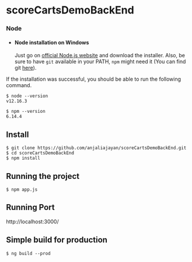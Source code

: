 # scoreCartsDemoBackEnd

### Node
- #### Node installation on Windows

  Just go on [official Node.js website](https://nodejs.org/) and download the installer.
Also, be sure to have `git` available in your PATH, `npm` might need it (You can find git [here](https://git-scm.com/)).

If the installation was successful, you should be able to run the following command.

    $ node --version
    v12.16.3

    $ npm --version
    6.14.4

## Install

    $ git clone https://github.com/anjaliajayan/scoreCartsDemoBackEnd.git
    $ cd scoreCartsDemoBackEnd
    $ npm install

## Running the project

    $ npm app.js

## Running Port

   http://localhost:3000/
   
## Simple build for production

    $ ng build --prod
